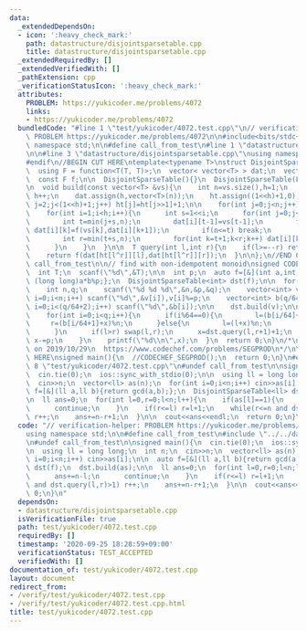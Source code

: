 ```yaml
---
data:
  _extendedDependsOn:
  - icon: ':heavy_check_mark:'
    path: datastructure/disjointsparsetable.cpp
    title: datastructure/disjointsparsetable.cpp
  _extendedRequiredBy: []
  _extendedVerifiedWith: []
  _pathExtension: cpp
  _verificationStatusIcon: ':heavy_check_mark:'
  attributes:
    PROBLEM: https://yukicoder.me/problems/4072
    links:
    - https://yukicoder.me/problems/4072
  bundledCode: "#line 1 \"test/yukicoder/4072.test.cpp\"\n// verification-helper:\
    \ PROBLEM https://yukicoder.me/problems/4072\n\n#include<bits/stdc++.h>\nusing\
    \ namespace std;\n\n#define call_from_test\n#line 1 \"datastructure/disjointsparsetable.cpp\"\
    \n\n#line 3 \"datastructure/disjointsparsetable.cpp\"\nusing namespace std;\n\
    #endif\n//BEGIN CUT HERE\ntemplate<typename T>\nstruct DisjointSparseTable{\n\
    \  using F = function<T(T, T)>;\n  vector< vector<T> > dat;\n  vector<int> ht;\n\
    \  const F f;\n\n  DisjointSparseTable(){}\n  DisjointSparseTable(F f):f(f){}\n\
    \n  void build(const vector<T> &vs){\n    int n=vs.size(),h=1;\n    while((1<<h)<=n)\
    \ h++;\n    dat.assign(h,vector<T>(n));\n    ht.assign((1<<h)+1,0);\n    for(int\
    \ j=2;j<(1<<h)+1;j++) ht[j]=ht[j>>1]+1;\n\n    for(int j=0;j<n;j++) dat[0][j]=vs[j];\n\
    \    for(int i=1;i<h;i++){\n      int s=1<<i;\n      for(int j=0;j<n;j+=s<<1){\n\
    \        int t=min(j+s,n);\n        dat[i][t-1]=vs[t-1];\n        for(int k=t-2;k>=j;k--)\
    \ dat[i][k]=f(vs[k],dat[i][k+1]);\n        if(n<=t) break;\n        dat[i][t]=vs[t];\n\
    \        int r=min(t+s,n);\n        for(int k=t+1;k<r;k++) dat[i][k]=f(dat[i][k-1],vs[k]);\n\
    \      }\n    }\n  }\n\n  T query(int l,int r){\n    if(l>=--r) return dat[0][l];\n\
    \    return f(dat[ht[l^r]][l],dat[ht[l^r]][r]);\n  }\n\n};\n//END CUT HERE\n#ifndef\
    \ call_from_test\n\n// find with non-idempotent monoid\nsigned CODECHEF_SEGPROD(){\n\
    \  int T;\n  scanf(\"%d\",&T);\n\n  int p;\n  auto f=[&](int a,int b)->int{return\
    \ (long long)a*b%p;};\n  DisjointSparseTable<int> dst(f);\n\n  for(int t=1;t<=T;t++){\n\
    \    int n,q;\n    scanf(\"%d %d %d\",&n,&p,&q);\n    vector<int> v(n);\n    for(int\
    \ i=0;i<n;i++) scanf(\"%d\",&v[i]),v[i]%=p;\n    vector<int> b(q/64+2);\n    for(int\
    \ i=0;i<(q/64+2);i++) scanf(\"%d\",&b[i]);\n\n    dst.build(v);\n\n    int x=0,l=0,r=0;\n\
    \    for(int i=0;i<q;i++){\n      if(i%64==0){\n        l=(b[i/64]+x)%n;\n   \
    \     r=(b[i/64+1]+x)%n;\n      }else{\n        l=(l+x)%n;\n        r=(r+x)%n;\n\
    \      }\n      if(l>r) swap(l,r);\n      x=dst.query(l,r+1)+1;\n      if(x>=p)\
    \ x-=p;\n    }\n    printf(\"%d\\n\",x);\n  }\n  return 0;\n}\n/*\n  verified\
    \ on 2019/10/29\n  https://www.codechef.com/problems/SEGPROD\n*/\n\n//INSERT ABOVE\
    \ HERE\nsigned main(){\n  //CODECHEF_SEGPROD();\n  return 0;\n}\n#endif\n#line\
    \ 8 \"test/yukicoder/4072.test.cpp\"\n#undef call_from_test\n\nsigned main(){\n\
    \  cin.tie(0);\n  ios::sync_with_stdio(0);\n\n  using ll = long long;\n  int n;\n\
    \  cin>>n;\n  vector<ll> as(n);\n  for(int i=0;i<n;i++) cin>>as[i];\n\n  auto\
    \ f=[&](ll a,ll b){return gcd(a,b);};\n  DisjointSparseTable<ll> dst(f);\n  dst.build(as);\n\
    \n  ll ans=0;\n  for(int l=0,r=0;l<n;l++){\n    if(as[l]==1){\n      ans+=n-l;\n\
    \      continue;\n    }\n    if(r<=l) r=l+1;\n    while(r<=n and dst.query(l,r)>1)\
    \ r++;\n    ans+=n-r+1;\n  }\n\n  cout<<ans<<endl;\n  return 0;\n}\n"
  code: "// verification-helper: PROBLEM https://yukicoder.me/problems/4072\n\n#include<bits/stdc++.h>\n\
    using namespace std;\n\n#define call_from_test\n#include \"../../datastructure/disjointsparsetable.cpp\"\
    \n#undef call_from_test\n\nsigned main(){\n  cin.tie(0);\n  ios::sync_with_stdio(0);\n\
    \n  using ll = long long;\n  int n;\n  cin>>n;\n  vector<ll> as(n);\n  for(int\
    \ i=0;i<n;i++) cin>>as[i];\n\n  auto f=[&](ll a,ll b){return gcd(a,b);};\n  DisjointSparseTable<ll>\
    \ dst(f);\n  dst.build(as);\n\n  ll ans=0;\n  for(int l=0,r=0;l<n;l++){\n    if(as[l]==1){\n\
    \      ans+=n-l;\n      continue;\n    }\n    if(r<=l) r=l+1;\n    while(r<=n\
    \ and dst.query(l,r)>1) r++;\n    ans+=n-r+1;\n  }\n\n  cout<<ans<<endl;\n  return\
    \ 0;\n}\n"
  dependsOn:
  - datastructure/disjointsparsetable.cpp
  isVerificationFile: true
  path: test/yukicoder/4072.test.cpp
  requiredBy: []
  timestamp: '2020-09-25 18:28:59+09:00'
  verificationStatus: TEST_ACCEPTED
  verifiedWith: []
documentation_of: test/yukicoder/4072.test.cpp
layout: document
redirect_from:
- /verify/test/yukicoder/4072.test.cpp
- /verify/test/yukicoder/4072.test.cpp.html
title: test/yukicoder/4072.test.cpp
---
```

